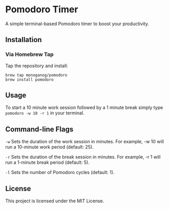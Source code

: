 # Pomodoro Timer

A simple terminal-based Pomodoro timer to boost your productivity.

## Installation

### Via Homebrew Tap

Tap the repository and install:

```
brew tap monoganog/pomodoro
brew install pomodoro
```

## Usage

To start a 10 minute work session followed by a 1 minute break simply type `pomodoro -w 10 -r 1` in your terminal.

## Command-line Flags

`-w` Sets the duration of the work session in minutes.
For example, -w 10 will run a 10-minute work period (default: 25).

`-r` Sets the duration of the break session in minutes.
For example, -r 1 will run a 1-minute break period (default: 5).

`-l` Sets the number of Pomodoro cycles (default: 1).

## License

This project is licensed under the MIT License.
